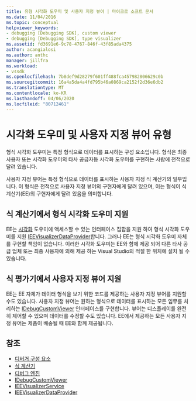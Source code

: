 ```yaml
---
title: 유형 시각화 도우미 및 사용자 지정 뷰어 | 마이크로 소프트 문서
ms.date: 11/04/2016
ms.topic: conceptual
helpviewer_keywords:
- debugging [Debugging SDK], custom viewer
- debugging [Debugging SDK], type visualizer
ms.assetid: fd3691e6-9c78-4767-846f-43f85ada4375
author: acangialosi
ms.author: anthc
manager: jillfra
ms.workload:
- vssdk
ms.openlocfilehash: 7b8def9d28279f601ff488fca457982806629c0b
ms.sourcegitcommit: 16a4a5da4a4fd795b46a0869ca2152f2d36e6db2
ms.translationtype: MT
ms.contentlocale: ko-KR
ms.lasthandoff: 04/06/2020
ms.locfileid: "80712461"
---
```

# <a name="type-visualizer-and-custom-viewer"></a>시각화 도우미 및 사용자 지정 뷰어 유형
형식 시각화 도우미는 특정 형식으로 데이터를 표시하는 구성 요소입니다. 형식은 최종 사용자 또는 시각화 도우미의 타사 공급자등 시각화 도우미를 구현하는 사람에 전적으로 달려 있습니다.

 사용자 지정 뷰어는 특정 형식으로 데이터를 표시하는 사용자 지정 식 계산기의 일부입니다. 이 형식은 전적으로 사용자 지정 뷰어의 구현자에게 달려 있으며, 이는 형식이 식 계산기(EE)의 구현자에게 달려 있음을 의미합니다.

## <a name="support-for-type-visualizers-in-an-expression-evaluator"></a>식 계산기에서 형식 시각화 도우미 지원
 EE는 [시각화](../../extensibility/debugger/reference/ieevisualizerservice.md) 도우미에 액세스할 수 있는 인터페이스 집합을 지원 하여 형식 시각화 도우미를 지원 [IEEVisualizerDataProvider](../../extensibility/debugger/reference/ieevisualizerdataprovider.md)합니다. 그러나 EE는 형식 시각화 도우미 자체를 구현할 책임이 없습니다. 이러한 시각화 도우미는 EE와 함께 제공 되어 다른 타사 공급 업체 또는 최종 사용자에 의해 제공 하는 Visual Studio의 적절 한 위치에 설치 될 수 있습니다.

## <a name="support-for-custom-viewers-in-an-expression-evaluator"></a>식 평가기에서 사용자 지정 뷰어 지원
 EE는 EE 자체가 데이터 형식을 보기 위한 코드를 제공하는 사용자 지정 뷰어를 지원할 수도 있습니다. 사용자 지정 뷰어는 원하는 형식으로 데이터를 표시하는 모든 임무를 처리하는 [IDebugCustomViewer](../../extensibility/debugger/reference/idebugcustomviewer.md) 인터페이스를 구현합니다. 뷰어는 디스플레이를 완전히 제어할 수 있으며 데이터를 수정할 수도 있습니다. EE에서 제공하는 모든 사용자 지정 뷰어는 제품이 배송될 때 EE와 함께 제공됩니다.

## <a name="see-also"></a>참조
- [디버거 구성 요소](../../extensibility/debugger/debugger-components.md)
- [식 계산기](../../extensibility/debugger/expression-evaluator.md)
- [디버그 엔진](../../extensibility/debugger/debug-engine.md)
- [IDebugCustomViewer](../../extensibility/debugger/reference/idebugcustomviewer.md)
- [IEEVisualizerService](../../extensibility/debugger/reference/ieevisualizerservice.md)
- [IEEVisualizerDataProvider](../../extensibility/debugger/reference/ieevisualizerdataprovider.md)
